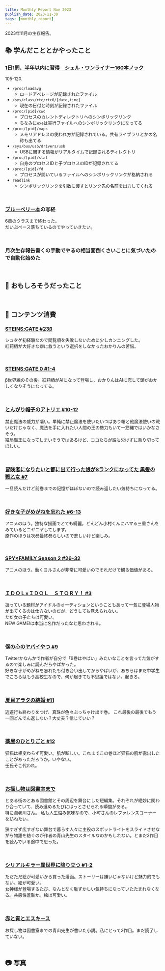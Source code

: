 ```yaml
---
title: Monthly Report Nov 2023
publish_date: 2023-11-30
tags: [monthly_report]
---
```


2023年11月の生存報告。

## 📚 学んだこととかやったこと

### [1日1問、半年以内に習得　シェル・ワンライナー160本ノック](https://amzn.to/41AQRk6)

105-120.

- `/proc/loadavg`
  - ロードアベレージが記録されたファイル
- `/sys/class/rtc/rtc0/{date,time}`
  - 現在の日付と時刻が記録されたファイル
- `/proc/[pid]/cwd`
  - プロセスのカレントディレクトリへのシンボリックリンク
  - ちなみに`exe`は実行ファイルへのシンボリックリンクになってる
- `/proc/[pid]/maps`
  - メモリアドレスの使われ方が記録されている。共有ライブラリとかの名称も出てる
- `/sys/bus/usb/drivers/usb`
  - USBに関する情報がリアルタイムで記録されるディレクトリ
- `/proc/[pid]/stat`
  - 自身のプロセスIDと子プロセスのIDが記録されてる
- `/proc/[pid]/fd`
  - プロセスが開いているファイルへのシンボリックリンクが格納される
- `readlink`
  - シンボリックリンクを引数に渡すとリンク先の名前を出力してくれる


<br />

### [ブルーベリー本](https://amzn.to/490ydqR)の写経

6章のクラスまで終わった。  
だいぶペース落ちているのでやっていきたい。

<br />

### 月次生存報告書くの手動でやるの相当面倒くさいことに気づいたので自動化始めた

<br />

## 🧐 おもしろそうだったこと

<br />

## 👾 コンテンツ消費

### [STEINS;GATE #23β](https://annict.com/works/865)

シュタゲ初経験なので閲覧順を失敗しないために少しカンニングした。  
紅莉栖が大好きな癖に救うという選択をしなかったおかりんの苦悩。

<br />

### [STEINS;GATE 0 #1-4](https://annict.com/works/5548)

β世界線のその後。紅莉栖がAIになって登場し、おかりんはAIに恋して頭がおかしくなりそうになってる。

<br />

### [とんがり帽子のアトリエ #10-12](https://amzn.to/40o7joU)

禁止魔法の威力が凄い。単純に禁止魔法を使いたいつばあり帽と他魔法使いの戦いだけじゃなく、魔法を手に入れたい人間の王の勢力もいて一筋縄ではいかなさそう。  
結局魔王になってしまいそうではあるけど、ココたちが誰も欠けずに乗り切ってほしい。

<br />

### [冒険者になりたいと都に出て行った娘がSランクになってた 黒髪の戦乙女 #7](https://amzn.to/3QJ1Gi4)

一旦読んだけど前巻までの記憶がほぼないので読み返したい気持ちになってる。

<br />

### [好きな子がめがねを忘れた #6-13](https://annict.com/works/10399)

アニメのほう。独特な描画でとても綺麗。どんどん小村くんにハマる三重さんをみているとニヤニヤしてします。  
原作のほうは次巻最終巻らしいので悲しいけど楽しみ。

<br />

### [SPY×FAMILY Season 2 #26-32](https://annict.com/works/10253)

アニメのほう。動くヨルさんが非常に可愛いのでそれだけで観る価値がある。

<br />

### [ＩＤＯＬ×ＩＤＯＬ　ＳＴＯＲＹ！ #3](https://amzn.to/3uD1WX3)

扱っている題材がアイドルのオーディションということもあって一気に登場人物が出てくるのは仕方ないのだが、どうしても覚えられない。  
ただ女の子たちは可愛い。  
NEW GAME!は本当に名作だったなと思わされる。

<br />

### [僕の心のヤバイやつ #9](https://amzn.to/47M7dKr)

Twitterかなんかで作者が自分で「9巻はやばい」みたいなことを言ってた気がするので楽しみに読んだらやばかった。  
好きな子がめがねを忘れたも付き合い出してからやばいが、あちらはまだ中学生でこちらはもう高校生なので、何が起きても不思議ではない。起きろ。

<br />

### [夏目アラタの結婚 #11](https://amzn.to/40VkaiP)

逃避行も終わりをつげ、真珠が色々ぶっちゃけ出す巻。
これ最後の最後でもう一回どんでん返しない？大丈夫？信じていい？

<br />

### [薬屋のひとりごと #12](https://amzn.to/40UfObA)

猫猫は相変わらず可愛い。肌が眩しい。これまでこの巻ほど猫猫の肌が露出したことがあっただろうか。いやない。  
壬氏そこ代われ。

<br />

### [お探し物は図書室まで](https://amzn.to/3N3XgQv)

とある街のとある図書館とその周辺を舞台にした短編集。それぞれが絶妙に関わり合っていて、読み進めるたびにはっとさせられる瞬間がある。  
特に海老川さん。 私も人生悩み気味なので、小町さんのレファレンスコーナーを訪ねたい。

狭すぎず広すぎない舞台で暮らす人々に主役のスポットライトをスライドさせながら物語を紡ぐのが作者の青山先生のスタイルなのかもしれない。とまだ2作目を読んでいる途中で思った。

<br />

### [シリアルキラー異世界に降り立つ #1-2](https://amzn.to/40QZAQF)

ただただ絵が可愛いから買った漫画。ストーリーは嫌いじゃないけど魅力的でもない。絵が可愛い。  
女神様が登場するたび、なんとなく恥ずかしい気持ちになっていたたまれなくなる。共感性羞恥か。絵は可愛い。

<br />

### [赤と青とエスキース](https://amzn.to/3uFHk0k)

お探し物は図書室までの青山先生が書いた小説。私にとって2作目。まだ読了していない。

<br />

## 📷 写真
